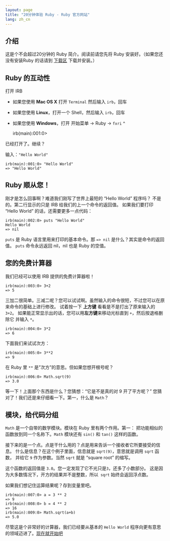 ```yaml
---
layout: page
title: "20分钟体验 Ruby - Ruby 官方网站"
lang: zh_cn
---
```


## 介绍

这是个不会超过20分钟的 Ruby 简介。阅读前请您先将 Ruby 安装好。（如果您还没有安装Ruby 的话请到
[下载区](/zh_CN/downloads/) 下载并安装。）

## Ruby 的互动性

打开 IRB

* 如果您使用 **Mac OS X** 打开 `Terminal` 然后输入 `irb`，回车
* 如果您使用 **Linux**，打开一个 Shell，然后输入 `irb`，回车
* 如果您使用 **Windows**，打开 开始菜单 -&gt; Ruby -&gt; `fxri`
^

    irb(main):001:0>

已经打开了。继续？

输入：`"Hello World"`

    irb(main):001:0> "Hello World"
    => "Hello World"

## Ruby 顺从您！

刚才是怎么回事啊？难道我们刚写了世界上最短的 “Hello World” 程序吗？ 不是的。第二行显示的只是 IRB
给我们的上一个命令的返回值。 如果我们要打印 “Hello World” 的话，还需要更多一点代码：

    irb(main):002:0> puts "Hello World" 
    Hello World 
    => nil

`puts` 是 Ruby 语言里用来打印的基本命令。那 `=> nil` 是什么？其实是命令的返回值。 `puts` 命令永远返回
nil，nil 也是 Ruby 的空值。

## 您的免费计算器

我们已经可以使用 IRB 提供的免费计算器啦！

    irb(main):003:0> 3+2
    => 5

三加二很简单。三减二呢？您可以试试啊。虽然输入的命令很短，不过您可以在原来命令的基础上进行修改。 试着按一下 **上方键**
看看是不是打出了原来输入的 `3+2`。 如果能正常显示出的话，您可以用**左方键**来移动光标直到 `+`，然后按退格删除它 并输入 `*`。

    irb(main):004:0> 3*2
    => 6

下面我们来试试次方：

    irb(main):005:0> 3**2
    => 9

在 Ruby 里 `**` 是”次方”的意思。但如果您想开根号呢？

    irb(main):006:0> Math.sqrt(9)
    => 3.0

等一下！上面那个东西是什么？您猜想：“它是不是真的对 9 开了平方呢？” 您猜对了！我们还是来仔细看一下。第一，什么是 `Math`？

## 模块，给代码分组

`Math` 是一个自带的数学模块。模块在 Ruby 里有两个作用。第一： 把功能相似的函数放到同一个名称下。`Math` 模块还有
`sin()` 和 `tan()` 这样的函数。

接下来的是一个点。点是干什么用的？点是用来告诉一个接收者它所要接受的信息。 什么是信息？在这个例子里面，信息就是
`sqrt(9)`，意思就是调用 `sqrt` 函数， 并给它 `9` 作为参数。当然 `sqrt` 就是 “square root” 的缩写。

这个函数的返回值是 `3.0`。您一定发现了它不光只是`3`，还多了小数部分。 这是因为大多数情况下，开方的结果并不是整数，所以` sqrt`
始终会返回浮点数。

如果我们想记住运算结果呢？存到变量里吧。

    irb(main):007:0> a = 3 ** 2
    => 9
    irb(main):008:0> b = 4 ** 2
    => 16
    irb(main):009:0> Math.sqrt(a+b)
    => 5.0

尽管这是个非常好的计算器，我们已经要从基本的 `Hello World` 程序向更有意思的领域迈进了。[现在就开始吧](2/)

